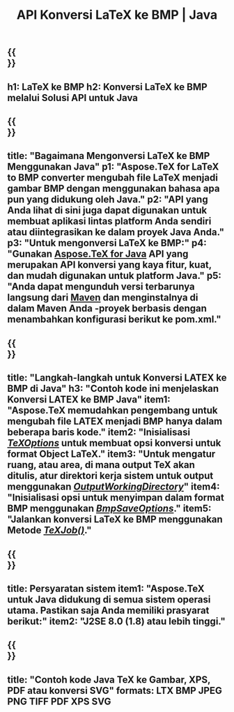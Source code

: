 ﻿---
translation: true
template: /_templates/_conversion-child-java.md
title: API Konversi LaTeX ke BMP | Java
description: Fungsi konversi LaTeX ke BMP. Integrasikan pustaka Java lokal ini ke dalam proyek Anda atau gunakan aplikasi lintas platform untuk mengonversi LaTeX ke BMP.
keywords: lateks ke bmp api java, integrasi latex2bmp
url: /java/conversion/latex-to-bmp/
family: tex
platformtag: java
feature: conversion
informat: LATEX
outformat: BMP
otherformats: XPS JPEG PDF TIFF
---

{{<section banner>}}
---
h1: LaTeX ke BMP
h2: Konversi LaTeX ke BMP melalui Solusi API untuk Java
---

{{<section overview>}}
---
title: "Bagaimana Mengonversi LaTeX ke BMP Menggunakan Java"
p1: "Aspose.TeX for LaTeX to BMP converter mengubah file LaTeX menjadi gambar BMP dengan menggunakan bahasa apa pun yang didukung oleh Java."
p2: "API yang Anda lihat di sini juga dapat digunakan untuk membuat aplikasi lintas platform Anda sendiri atau diintegrasikan ke dalam proyek Java Anda."
p3: "Untuk mengonversi LaTeX ke BMP:"
p4: "Gunakan [Aspose.TeX for Java](https://products.aspose.com/tex/java) API yang merupakan API konversi yang kaya fitur, kuat, dan mudah digunakan untuk platform Java."
p5: "Anda dapat mengunduh versi terbarunya langsung dari [Maven](https://repository.aspose.com/webapp/#/artifacts/browse/tree/General/repo/com/aspose/aspose-tex) dan menginstalnya di dalam Maven Anda -proyek berbasis dengan menambahkan konfigurasi berikut ke pom.xml."
---

{{<section feature1>}}
---
title: "Langkah-langkah untuk Konversi LATEX ke BMP di Java"
h3: "Contoh kode ini menjelaskan Konversi LATEX ke BMP Java"
item1: "Aspose.TeX memudahkan pengembang untuk mengubah file LATEX menjadi BMP hanya dalam beberapa baris kode."
item2: "Inisialisasi [*TeXOptions*](https://reference.aspose.com/tex/java/com.aspose.tex/TeXOptions) untuk membuat opsi konversi untuk format Object LaTeX."
item3: "Untuk mengatur ruang, atau area, di mana output TeX akan ditulis, atur direktori kerja sistem untuk output menggunakan [*OutputWorkingDirectory*](https://reference.aspose.com/tex/java/com.aspose.tex/TeXOptions#getOutputWorkingDirectory--)"
item4: "Inisialisasi opsi untuk menyimpan dalam format BMP menggunakan [*BmpSaveOptions*](https://reference.aspose.com/tex/java/com.aspose.tex.rendering/BmpSaveOptions)."
item5: "Jalankan konversi LaTeX ke BMP menggunakan Metode [*TeXJob()*](https://reference.aspose.com/tex/java/com.aspose.tex/TeXJob)."
---

{{<section feature2>}}
---
title: Persyaratan sistem
item1: "Aspose.TeX untuk Java didukung di semua sistem operasi utama. Pastikan saja Anda memiliki prasyarat berikut:"
item2: "J2SE 8.0 (1.8) atau lebih tinggi."
---

{{<section widget>}}
---
title: "Contoh kode Java TeX ke Gambar, XPS, PDF atau konversi SVG"
formats: LTX BMP JPEG PNG TIFF PDF XPS SVG
---